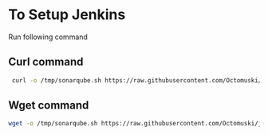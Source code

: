 # To Setup Jenkins

Run following command


## Curl command
```bash
 curl -o /tmp/sonarqube.sh https://raw.githubusercontent.com/Octomuski/jenkins-setup/refs/heads/main/sonarqube.sh | sudo chmod +x /tmp/sonarqube.sh | bash /tmp/sonarqube.sh

```



## Wget command
```bash
wget -o /tmp/sonarqube.sh https://raw.githubusercontent.com/Octomuski/jenkins-setup/refs/heads/main/sonarqube.sh | sudo chmod +x /tmp/sonarqube.sh | bash /tmp/sonarqube.sh
```
